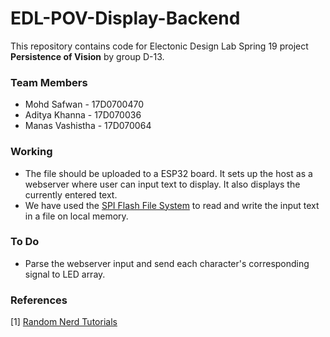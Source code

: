 # EDL-POV-Display-Backend
This repository contains code for Electonic Design Lab Spring 19 project **Persistence of Vision** by group D-13.

### Team Members
- Mohd Safwan     - 17D0700470
- Aditya Khanna   - 17D070036
- Manas Vashistha - 17D070064

### Working
- The file should be uploaded to a ESP32 board. It sets up the host as a webserver where user can input text to display. It also displays the currently entered text.
- We have used the [SPI Flash File System](https://docs.espressif.com/projects/esp-idf/en/latest/esp32/api-reference/storage/spiffs.html) to read and write the input text in a file on local memory.

### To Do
- Parse the webserver input and send each character's corresponding signal to LED array.

### References
[1] [Random Nerd Tutorials](https://randomnerdtutorials.com/esp32-esp8266-input-data-html-form/)
